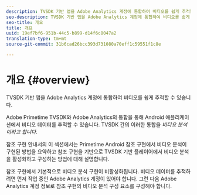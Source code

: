 ```yaml
---
description: TVSDK 기반 앱을 Adobe Analytics 계정에 통합하여 비디오를 쉽게 추적할 수 있습니다.
seo-description: TVSDK 기반 앱을 Adobe Analytics 계정에 통합하여 비디오를 쉽게 추적할 수 있습니다.
seo-title: 개요
title: 개요
uuid: 19ef7bf6-951b-44c5-b899-d14f6c8047a2
translation-type: tm+mt
source-git-commit: 31b6cad26bcc393d731080a70eff1c59551f1c8e

---
```



# 개요 {#overview}

TVSDK 기반 앱을 Adobe Analytics 계정에 통합하여 비디오를 쉽게 추적할 수 있습니다.

Adobe Primetime TVSDK와 Adobe Analytics의 통합을 통해 Android 애플리케이션에서 비디오 데이터를 추적할 수 있습니다. TVSDK 간의 이러한 통합을 *비디오 분석이라고 합니다*.

참조 구현 안내서의 이 섹션에서는 Primetime Android 참조 구현에서 비디오 분석이 구현된 방법을 요약하고 참조 구현을 기반으로 TVSDK 기반 플레이어에서 비디오 분석을 활성화하고 구성하는 방법에 대해 설명합니다.

참조 구현에서 기본적으로 비디오 분석 구현이 비활성화됩니다. 비디오 데이터를 추적하려면 먼저 작업 중인 Adobe Analytics 계정이 있어야 합니다. 그런 다음 Adobe Analytics 계정 정보로 참조 구현의 비디오 분석 구성 요소를 구성해야 합니다.
